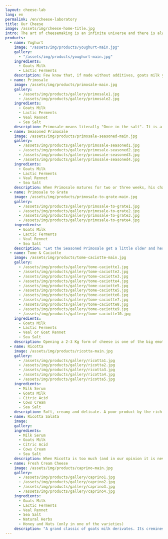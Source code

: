 ```yaml
---
layout: cheese-lab
lang: en
permalink: /en/cheese-laboratory
title: Our Cheese
image: /assets/img/cheese-home-title.jpg
intro: The art of cheesemaking is an infinite universe and there is always something new to learn. We take a lot of inspiration from the Italian cheesmaking tradition. In crafting our cheese we look for semplicity and authenticity that leave space to the excellence of the raw material we use. Our offer of dairy products varies from the freshest and delicate cream cheeses to longer seasoned cheeses with more intense and sharper flavours.
products:
  - name: Yoghurt
    image: "/assets/img/products/youghurt-main.jpg"
    gallery:
      - "/assets/img/products/youghurt-main.jpg"
    ingredients:
      - Goats Milk
      - Lactic Ferments
    description: Few know that, if made without additives, goats milk yoghurt is very liquid. Instead of trying to change this quality to make it more dense with additives, we accept and embrace its nature. Our yoghurt is perfect both to drink and to eat with fruits and müsli. The quality of our milk comes through in this candid product.
  - name: Primosale
    image: /assets/img/products/primosale-main.jpg
    gallery:
      - /assets/img/products/gallery/primosale1.jpg
      - /assets/img/products/gallery/primosale2.jpg
    ingredients:
      - Goats Milk
      - Lactic Ferments
      - Veal Rennet
      - Sea Salt
    description: Primosale means literally "Once in the salt". It is a silky and fresh cheese, consumed very young, since the day after its production. It is ready to be eaten as in its natural state, but also sliced in a Caprese Salad, melted in a pan with some anchovies or backed with thyme.
  - name: Seasoned Primosale
    image: /assets/img/products/primosale-seasoned-main.jpg
    gallery:
      - /assets/img/products/gallery/primosale-seasoned1.jpg
      - /assets/img/products/gallery/primosale-seasoned2.jpg
      - /assets/img/products/gallery/primosale-seasoned3.jpg
      - /assets/img/products/gallery/primosale-seasoned4.jpg
    ingredients:
      - Goats Milk
      - Lactic Ferments
      - Veal Rennet
      - Sea Salt
    description: When Primosale matures for two or three weeks, his character completely changes. The cheese dries up a little and gets more compact. The ferments work the proteins, transforming and freeing hidden notes of the milk. It presents itself with a soft texture and some acidulous notes in the aftertaste, tipical flavours of medium matured goats cheeses.
  - name: Primosale to Grate
    image: /assets/img/products/primosale-to-grate-main.jpg
    gallery:
      - /assets/img/products/gallery/primosale-to-grate1.jpg
      - /assets/img/products/gallery/primosale-to-grate2.jpg
      - /assets/img/products/gallery/primosale-to-grate3.jpg
      - /assets/img/products/gallery/primosale-to-grate4.jpg
    ingredients:
      - Goats Milk
      - Lactic Ferments
      - Veal Rennet
      - Sea Salt
    description: "Let the Seasoned Primosale get a little older and here it is: his more compact brother. The small forms (circa 150g) are left to dry up to let the more sharp and salty notes emerge. A great cheese to hull and enjoy on its own or to grate on top of soups and pasta."
  - name: Tome & Caciotte
    image: /assets/img/products/tome-caciotte-main.jpg
    gallery:
      - /assets/img/products/gallery/tome-caciotte1.jpg
      - /assets/img/products/gallery/tome-caciotte2.jpg
      - /assets/img/products/gallery/tome-caciotte3.jpg
      - /assets/img/products/gallery/tome-caciotte4.jpg
      - /assets/img/products/gallery/tome-caciotte5.jpg
      - /assets/img/products/gallery/tome-caciotte5.jpg
      - /assets/img/products/gallery/tome-caciotte6.jpg
      - /assets/img/products/gallery/tome-caciotte7.jpg
      - /assets/img/products/gallery/tome-caciotte8.jpg
      - /assets/img/products/gallery/tome-caciotte9.jpg
      - /assets/img/products/gallery/tome-caciotte10.jpg
    ingredients:
      - Goats Milk
      - Lactic Ferments
      - Veal or Goat Rennet
      - Sea Salt
    description: Opening a 2-3 Kg form of cheese is one of the big emotions that this craft gives us. The value of handicrafts are the imperfections that give character to what one produces. The minimal changes that vary from form to form in our homemade production, get amplified in the two-three months of rest in the seasoning room. Every cut is a surprise. Some recipes take inspiration from the central-south Italy, imitating the crystalline texture of Pecorino. Some other forms remind more of "smelly" mountain cheeses such as the Val D'Aosta fontina. At our counter, you will always find us happy to let you taste the "form of the day", to share with you the thrill of constantly learning what handicrafts hide from us.
  - name: Ricotta
    image: /assets/img/products/ricotta-main.jpg
    gallery:
      - /assets/img/products/gallery/ricotta1.jpg
      - /assets/img/products/gallery/ricotta2.jpg
      - /assets/img/products/gallery/ricotta3.jpg
      - /assets/img/products/gallery/ricotta4.jpg
      - /assets/img/products/gallery/ricotta5.jpg
    ingredients:
      - Milk Serum
      - Goats Milk
      - Citric Acid
      - Cows Cream
      - Sea Salt
    description: Soft, creamy and delicate. A poor product by the rich story. After cheese making, the milk serum (the liquid part of the milk) gets heated up to 90° to let the flakes of Ricotta appear. In Italian, Ricotta acutally means "cooked again". In ancient pesant tradition it has always been important to use 100% of the raw materials. It is so that in Italy farmers would boil the serum and extract Ricotta before giving the rest of the liquid to the pigs. In our recipe we add some cows cream to give extra creaminess and some citric acid to enhance the process of coagulation.
  - name: Ricotta Salata
    image:
    gallery:
    ingredients:
      - Milk Serum
      - Goats Milk
      - Citric Acid
      - Cows Cream
      - Sea Salt
    description: When Ricotta is too much (and in our opinion it is never enough) the small forms are rolled in salt and left to dry to enhance its preservation. The result is a sister product of the fresh Ricotta, also very renouned to be used on soups and pasta dishes.
  - name: Fresh Cream Cheese
    image: /assets/img/products/caprino-main.jpg
    gallery:
      - /assets/img/products/gallery/caprino1.jpg
      - /assets/img/products/gallery/caprino2.jpg
      - /assets/img/products/gallery/caprino3.jpg
      - /assets/img/products/gallery/caprino4.jpg
    ingredients:
      - Goats Milk
      - Lactic Ferments
      - Veal Rennet
      - Sea Salt
      - Natural Herbs
      - Honey and Nuts (only in one of the varieties)
    description: "A grand classic of goats milk derivates. Its creminess comes from a slow process that lasts at least 36 hours. Due to its working technique a small part of milk serum gets retained inside the cheese, giving it a velvety texture and a wide range of olfactory notes. We offer it in its natural essence or in some variations we came up with: chive and garlic, oregano, cashews and honey."
---
```


